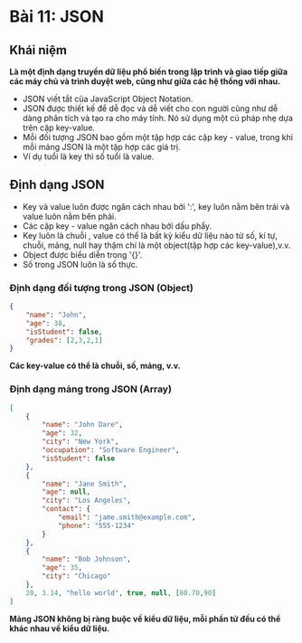 # Bài 11: JSON 

## Khái niệm

__Là một định dạng truyền dữ liệu phổ biến trong lập trình và giao tiếp giữa các máy chủ và trình duyệt web, cũng như giữa các hệ thống với nhau.__

+ JSON viết tắt của JavaScript Object Notation.
+ JSON được thiết kế để dễ đọc và dễ viết cho con người cũng như dễ dàng phân tích và tạo ra cho máy tính. Nó sử dụng một cú pháp nhẹ dựa trên cặp key-value.
+ Mỗi đối tượng JSON bao gồm một tập hợp các cặp key - value, trong khi mỗi mảng JSON là một tập hợp các giá trị.
+ Ví dụ tuổi là key thì số tuổi là value.

## Định dạng JSON

+ Key và value luôn được ngăn cách nhau bởi ':', key luôn nằm bên trái và value luôn nằm bên phải.
+ Các cặp key - value ngăn cách nhau bởi dấu phẩy.
+ Key luôn là chuỗi , value có thể là bất kỳ kiểu dữ liệu nào từ số, kí tự, chuỗi, mảng, null hay thậm chí là một object(tập hợp các key-value),v.v.
+ Object được biểu diễn trong '{}'.
+ Số trong JSON luôn là số thực.

### Định dạng đối tượng trong JSON (Object)

```json
{
    "name": "John",
    "age": 38,
    "isStudent": false,
    "grades": [2,3,2,1]
}
```
__Các key-value có thể là chuỗi, số, mảng, v.v.__

### Định dạng mảng trong JSON (Array)

```json
[
    {
        "name": "John Dare",
        "age": 32,
        "city": "New York",
        "occupation": "Software Engineer",
        "isStudent": false
    },
    {
        "name": "Jane Smith",
        "age": null,
        "city": "Los Angeles",
        "contact": {
            "email": "jame.smith@example.com",
            "phone": "555-1234"
        }
    },
    {
        "name": "Bob Johnson",
        "age": 35,
        "city": "Chicago"
    },
    20, 3.14, "hello world", true, null, [80.70,90]
]

```

__Mảng JSON không bị ràng buộc về kiểu dữ liệu, mỗi phần tử đều có thể khác nhau về kiểu dữ liệu.__
